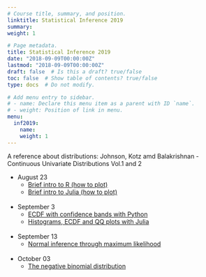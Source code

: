 ```yaml
---
# Course title, summary, and position.
linktitle: Statistical Inference 2019
summary: 
weight: 1

# Page metadata.
title: Statistical Inference 2019
date: "2018-09-09T00:00:00Z"
lastmod: "2018-09-09T00:00:00Z"
draft: false  # Is this a draft? true/false
toc: false  # Show table of contents? true/false
type: docs  # Do not modify.

# Add menu entry to sidebar.
# - name: Declare this menu item as a parent with ID `name`.
# - weight: Position of link in menu.
menu:
  inf2019:
    name: 
    weight: 1
---
```

A reference about distributions:
Johnson, Kotz amd Balakrishnan - Continuous Univariate Distributions Vol.1 and 2

<ul>
  <li>
    August 23
    <ul>
      <li>
        <a href="https://irvinggomez.github.io/Statistical_Inference_2019/Ayudantia_1_23_agosto.html",
           target="_blank">
           Brief intro to R (how to plot)
        </a>
      </li>
      <li>
        <a href="Ayudantia_1_23_agosto.jl">
          Brief intro to Julia (how to plot)
        </a>
      </li>
    </ul>
  </li>
  <br>
  <li>
    September 3
    <ul>
      <li>
        <a href="0_ECDF.py">
          ECDF with confidence bands with Python
        </a>
      </li>
      <li>
        <a href="Ayudantia_2_3septiembre.jl">
          Histograms, ECDF and QQ plots with Julia
        </a>
      </li>
    </ul>
  </li>
  <br>
  <li>
    September 13
    <ul>
      <li>
        <a href="Inferencia_Normal.R">
          Normal inference through maximum likelihood
        </a>
      </li>
    </ul>
  </li>
  <br>
  <li>
    October 03
    <ul>
      <li>
        <a href="guia3_2019.pdf">
          The negative binomial distribution
        </a>
      </li>
    </ul>
  </li>
</ul>
